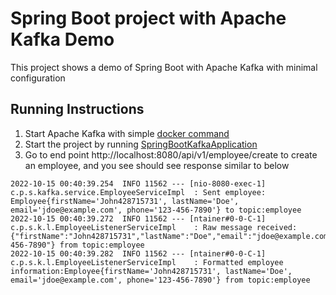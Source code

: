 # Spring Boot project with Apache Kafka Demo

This project shows a demo of Spring Boot with Apache Kafka with minimal configuration

## Running Instructions
1. Start Apache Kafka with simple [docker command](https://docs.confluent.io/platform/current/platform-quickstart.html#step-1-download-and-start-cp)
2. Start the project by running [SpringBootKafkaApplication](src/main/java/com/pj/springboot/kafka/SpringBootKafkaApplication.java)
3. Go to end point http://localhost:8080/api/v1/employee/create to create an employee, and you see should see response similar to below
```log
2022-10-15 00:40:39.254  INFO 11562 --- [nio-8080-exec-1] c.p.s.kafka.service.EmployeeServiceImpl  : Sent employee: Employee{firstName='John428715731', lastName='Doe', email='jdoe@example.com', phone='123-456-7890'} to topic:employee
2022-10-15 00:40:39.272  INFO 11562 --- [ntainer#0-0-C-1] c.p.s.k.l.EmployeeListenerServiceImpl    : Raw message received:{"firstName":"John428715731","lastName":"Doe","email":"jdoe@example.com","phone":"123-456-7890"} from topic:employee 
2022-10-15 00:40:39.282  INFO 11562 --- [ntainer#0-0-C-1] c.p.s.k.l.EmployeeListenerServiceImpl    : Formatted employee information:Employee{firstName='John428715731', lastName='Doe', email='jdoe@example.com', phone='123-456-7890'} from topic:employee 
```
